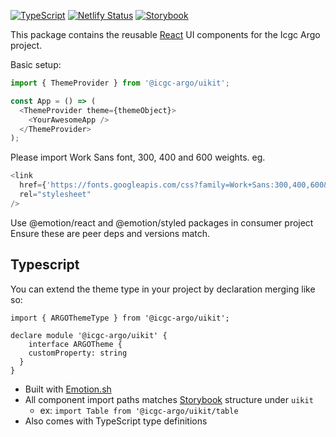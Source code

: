[![TypeScript](https://img.shields.io/badge/types-%20TypeScript-blue)](https://www.typescriptlang.org/)
[![Netlify Status](https://api.netlify.com/api/v1/badges/378c5fea-f016-406c-9449-f3099441b0b1/deploy-status)](https://app.netlify.com/sites/argo-ui-storybook/deploys)
[![Storybook](https://img.shields.io/badge/React-Storybook-ff69b4)](https://argo-ui-storybook.netlify.com)

This package contains the reusable [React](https://reactjs.org/) UI components for the Icgc Argo project.

Basic setup:

```javascript
import { ThemeProvider } from '@icgc-argo/uikit';

const App = () => (
  <ThemeProvider theme={themeObject}>
    <YourAwesomeApp />
  </ThemeProvider>
);
```

Please import Work Sans font, 300, 400 and 600 weights.
eg.

```javascript
<link
  href={'https://fonts.googleapis.com/css?family=Work+Sans:300,400,600&display=swap'}
  rel="stylesheet"
/>
```

Use @emotion/react and @emotion/styled packages in consumer project
Ensure these are peer deps and versions match.

## Typescript

You can extend the theme type in your project by declaration merging like so:

```
import { ARGOThemeType } from '@icgc-argo/uikit';

declare module '@icgc-argo/uikit' {
	interface ARGOTheme {
    customProperty: string
  }
}

```

- Built with [Emotion.sh](https://emotion.sh/docs/introduction)
- All component import paths matches [Storybook](https://argo-ui-storybook.netlify.com) structure under `uikit`
  - ex: `import Table from '@icgc-argo/uikit/table`
- Also comes with TypeScript type definitions
